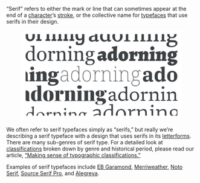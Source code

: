 
“Serif” refers to either the mark or line that can sometimes appear at the end of a [character](/glossary/character)’s [stroke](/glossary/stroke), or the collective name for [typefaces](/glossary/typeface) that use serifs in their design.

<figure>

![A montage of different serif typefaces, and a large “f” character showing serifs on the letterform itself.](images/thumbnail.svg)

</figure>

We often refer to serif typefaces simply as “serifs,” but really we’re describing a serif typeface with a design that uses serifs in its [letterforms](/glossary/letterform). There are many sub-genres of serif type. For a detailed look at [classifications](/glossary/classification) broken down by genre and historical period, please read our article, [“Making sense of typographic classifications.”](/lesson/making_sense_of_typographic_classifications)

Examples of serif typefaces include [EB Garamond](https://fonts.google.com/specimen/EB+Garamond?sort=popularity&category=Serif), [Merriweather](https://fonts.google.com/specimen/Merriweather?sort=popularity&category=Serif), [Noto Serif](https://fonts.google.com/specimen/Noto+Serif?sort=popularity&category=Serif), [Source Serif Pro](https://fonts.google.com/specimen/Source+Serif+Pro?sort=popularity&category=Serif), and [Alegreya](https://fonts.google.com/specimen/Alegreya?sort=popularity&category=Serif).
